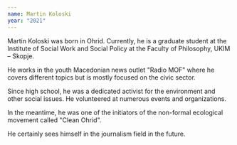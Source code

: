 ```yaml
---
name: Martin Koloski
year: "2021"
---
```

Martin Koloski was born in Ohrid. Currently, he is a graduate student at the Institute of Social Work and Social Policy at the Faculty of Philosophy, UKIM – Skopje.

He works in the youth Macedonian news outlet "Radio MOF" where he covers different topics but is mostly focused on the civic sector. 

Since high school, he was a dedicated activist for the environment and other social issues. He volunteered at numerous events and organizations.

In the meantime, he was one of the initiators of the non-formal ecological movement called "Clean Ohrid". 

He certainly sees himself in the journalism field in the future.